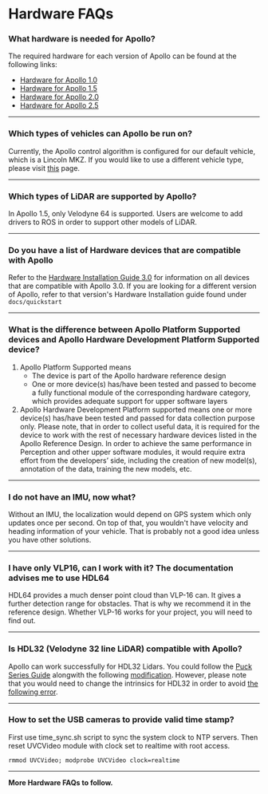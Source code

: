 # Hardware FAQs

### What hardware is needed for Apollo?

The required hardware for each version of Apollo can be found at the following
links:

- [Hardware for Apollo 1.0](../11Hardware%20Integration%20and%20Calibration/%E8%BD%A6%E8%BE%86%E9%9B%86%E6%88%90/%E7%A1%AC%E4%BB%B6%E5%AE%89%E8%A3%85hardware%20installation/apollo_1_0_hardware_system_installation_guide.md)
- [Hardware for Apollo 1.5](../11Hardware%20Integration%20and%20Calibration/%E8%BD%A6%E8%BE%86%E9%9B%86%E6%88%90/%E7%A1%AC%E4%BB%B6%E5%AE%89%E8%A3%85hardware%20installation/apollo_1_5_hardware_system_installation_guide.md)
- [Hardware for Apollo 2.0](../11Hardware%20Integration%20and%20Calibration/%E8%BD%A6%E8%BE%86%E9%9B%86%E6%88%90/%E7%A1%AC%E4%BB%B6%E5%AE%89%E8%A3%85hardware%20installation/apollo_2_0_hardware_system_installation_guide_v1.md)
- [Hardware for Apollo 2.5](../11Hardware%20Integration%20and%20Calibration/%E8%BD%A6%E8%BE%86%E9%9B%86%E6%88%90/%E7%A1%AC%E4%BB%B6%E5%AE%89%E8%A3%85hardware%20installation/apollo_2_5_hardware_system_installation_guide_v1.md)

---

### Which types of vehicles can Apollo be run on?

Currently, the Apollo control algorithm is configured for our default vehicle,
which is a Lincoln MKZ. If you would like to use a different vehicle type,
please visit [this](../11Hardware%20Integration%20and%20Calibration/%E8%BD%A6%E8%BE%86%E9%80%82%E9%85%8D/how_to_add_a_new_vehicle.md) page.

---

### Which types of LiDAR are supported by Apollo?

In Apollo 1.5, only Velodyne 64 is supported. Users are welcome to add drivers
to ROS in order to support other models of LiDAR.

---

### Do you have a list of Hardware devices that are compatible with Apollo

Refer to the
[Hardware Installation Guide 3.0](../11_Hardware%20Integration%20and%20Calibration/%E8%BD%A6%E8%BE%86%E9%9B%86%E6%88%90/%E7%A1%AC%E4%BB%B6%E5%AE%89%E8%A3%85hardware%20installation/apollo_3_0_hardware_system_installation_guide.md)
for information on all devices that are compatible with Apollo 3.0. If you are
looking for a different version of Apollo, refer to that version's Hardware
Installation guide found under `docs/quickstart`

---

### What is the difference between Apollo Platform Supported devices and Apollo Hardware Development Platform Supported device?

1. Apollo Platform Supported means
   - The device is part of the Apollo hardware reference design
   - One or more device(s) has/have been tested and passed to become a fully
     functional module of the corresponding hardware category, which provides
     adequate support for upper software layers
2. Apollo Hardware Development Platform supported means one or more device(s)
   has/have been tested and passed for data collection purpose only. Please
   note, that in order to collect useful data, it is required for the device to
   work with the rest of necessary hardware devices listed in the Apollo
   Reference Design. In order to achieve the same performance in Perception and
   other upper software modules, it would require extra effort from the
   developers’ side, including the creation of new model(s), annotation of the
   data, training the new models, etc.

---

### I do not have an IMU, now what?

Without an IMU, the localization would depend on GPS system which only updates
once per second. On top of that, you wouldn't have velocity and heading
information of your vehicle. That is probably not a good idea unless you have
other solutions.

---

### I have only VLP16, can I work with it? The documentation advises me to use HDL64

HDL64 provides a much denser point cloud than VLP-16 can. It gives a further
detection range for obstacles. That is why we recommend it in the reference
design. Whether VLP-16 works for your project, you will need to find out.

---

### Is HDL32 (Velodyne 32 line LiDAR) compatible with Apollo?

Apollo can work successfully for HDL32 Lidars. You could follow the
[Puck Series Guide](../11_Hardware%20Integration%20and%20Calibration/%E8%BD%A6%E8%BE%86%E9%9B%86%E6%88%90/%E4%BC%A0%E6%84%9F%E5%99%A8%E5%AE%89%E8%A3%85%20sensor%20installation/Lidar/VLP_Series_Installation_Guide.md) alongwith
the following
[modification](https://github.com/ApolloAuto/apollo/commit/df37d2c79129434fb90353950a65671278a4229e#diff-cb9767ab272f7dc5b3e0d870a324be51).
However, please note that you would need to change the intrinsics for HDL32 in
order to avoid
[the following error](https://github.com/ApolloAuto/apollo/issues/5244).

---

### How to set the USB cameras to provide valid time stamp?

First use time_sync.sh script to sync the system clock to NTP servers. Then
reset UVCVideo module with clock set to realtime with root access.

```
rmmod UVCVideo; modprobe UVCVideo clock=realtime
```

---

**More Hardware FAQs to follow.**
